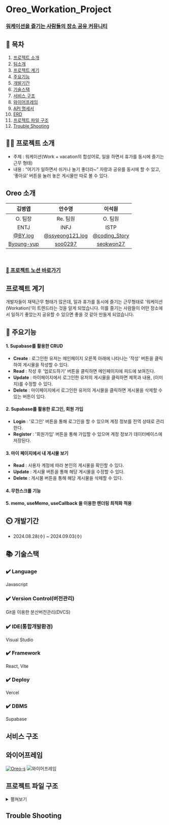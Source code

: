 # Oreo_Workation_Project

### [ 워케이션을 즐기는 사람들의 장소 공유 커뮤니티 ](https://www.notion.so/teamsparta/5-5-e8dede345edd4fe3940e63dd6a7074c8)

## 📖 목차

1. [프로젝트 소개](#프로젝트-소개)
2. [팀소개](#팀소개)
3. [프로젝트 계기](#프로젝트-계기)
4. [주요기능](#주요기능)
5. [개발기간](#개발기간)
6. [기술스택](#기술스택)
7. [서비스 구조](#서비스-구조)
8. [와이어프레임](#와이어프레임)
9. [API 명세서](#API-명세서)
10. [ERD](#ERD)
11. [프로젝트 파일 구조](#프로젝트-파일-구조)
12. [Trouble Shooting](#trouble-shooting)

## 👨‍🏫 프로젝트 소개

- 주제 : 워케이션(Work + vacation의 합성어로, 일을 하면서 휴가를 동시에 즐기는 근무 형태)
- 내용 : “여기가 일하면서 쉬거나 놀기 좋더라~” 자랑과 공유를 동시에 할 수 있고, ‘좋아요’ 버튼을 눌러 놓은 게시물만 따로 볼 수 있다.

## Oreo 소개

|                   김병엽                    |                        안수영                         |                     이석원                      |
| :-----------------------------------------: | :---------------------------------------------------: | :---------------------------------------------: |
|                   O. 팀장                   |                       Re. 팀원                        |                     O. 팀원                     |
|                    ENTJ                     |                         INFJ                          |                      ISTP                       |
|   [@BY.log](https://velog.io/@quxx/posts)   | [@ssyeong121.log](https://velog.io/@ssyeong121/posts) | [@coding_Story](https://record165.tistory.com/) |
| [Byoung-yup](https://github.com/Byoung-yup) |         [soo0297](https://github.com/soo0297)         |    [seokwon27](https://github.com/seokwon27)    |

<br>

### [👊 프로젝트 노션 바로가기](https://www.notion.so/teamsparta/5-5-e8dede345edd4fe3940e63dd6a7074c8)

## 프로젝트 계기

개발자들이 재택근무 형태가 많은데, 일과 휴가를 동시에 즐기는 근무형태로 '워케이션(Workation)'이 트렌드라는 것을 알게 되었습니다. 이를 즐기는 사람들이 어떤 장소에서 일하기 좋았는지 공유할 수 있으면 좋을 것 같아 만들게 되었습니다.

## 💜 주요기능

#### 1. Supabase를 활용한 CRUD

- **Create** : 로그인한 유저는 메인페이지 오른쪽 아래에 나타나는 '작성' 버튼을 클릭하여 게시물을 작성할 수 있다.
- **Read** : 작성 후 '업로드하기' 버튼을 클릭하면 메인페이지에 피드에 보여진다.
- **Update** : 마이페이지에서 로그인한 유저의 게시물을 클릭하면 제목과 내용, (이미지)를 수정할 수 있다.
- **Delete** : 마이페이지에서 로그인한 유저의 게시물을 클릭하면 게시물을 삭제할 수 있는 버튼이 있다.

#### 2. Supabase를 활용한 로그인, 회원 가입

- **Login** : '로그인' 버튼을 통해 로그인을 할 수 있으며 계정 정보를 전역 상태로 관리한다.
- **Register** : '회원가입' 버튼을 통해 가입할 수 있으며 계정 정보가 데이터베이스에 저장된다.

#### 3. 마이 페이지에서 내 게시물 보기

- **Read** : 사용자 계정에 따라 본인의 게시물을 확인할 수 있다.
- **Update** : 게시물 버튼을 통해 해당 게시물을 수정할 수 있다.
- **Delete** : 게시물 버튼을 통해 해당 게시물을 삭제할 수 있다.

#### 4. 무한스크롤 기능

#### 5. memo, useMemo, useCallback 을 이용한 렌더링 최적화 적용

## ⏲️ 개발기간

- 2024.08.28(수) ~ 2024.09.03(수)

## 📚️ 기술스택

### ✔️ Language

Javascript

### ✔️ Version Control(버전관리)

Git을 이용한 분산버전관리(DVCS)

### ✔️ IDE(통합개발환경)

Visual Studio

### ✔️ Framework

React, Vite

### ✔️ Deploy

Vercel

### ✔️ DBMS

Supabase

## 서비스 구조

## 와이어프레임

<a href="https://ibb.co/0hd4vWJ"><img src="https://i.ibb.co/hDtQwn8/Oreo-s.png" alt="Oreo-s" border="0" /></a>
![와이어프레임](https://i.ibb.co/hDtQwn8/Oreo-s.png)

## 프로젝트 파일 구조

<details>
<summary>펼쳐보기</summary>
<div markdown="1">

![파일트리](https://ibb.co/1qRcKqX)

 <br>
</div>
</details>

## Trouble Shooting

